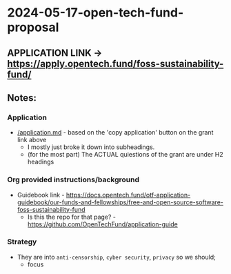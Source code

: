# 2024-05-17-open-tech-fund-proposal

## APPLICATION LINK -> https://apply.opentech.fund/foss-sustainability-fund/

## Notes:

### Application
- [/application.md](/application.md) - based on the 'copy application' button on the grant link above
    - I mostly  just broke it down into subheadings. 
    - (for the most part) The ACTUAL quiestions of the grant are under H2 headings


### Org provided instructions/background
- Guidebook link - https://docs.opentech.fund/otf-application-guidebook/our-funds-and-fellowships/free-and-open-source-software-foss-sustainability-fund
  - Is this the repo for that page? - https://github.com/OpenTechFund/application-guide

### Strategy
- They are into `anti-censorship`, `cyber security`, `privacy` so we should; 
    - focus